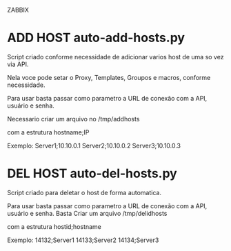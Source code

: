 ZABBIX


# ADD HOST auto-add-hosts.py

Script criado conforme necessidade de adicionar varios host de uma so vez via API. 

Nela voce pode setar o Proxy, Templates, Groupos e macros, conforme necessidade. 

Para usar basta passar como parametro a URL de conexão com a API, usuário e senha. 

Necessario criar um arquivo no /tmp/addhosts

com a estrutura hostname;IP

Exemplo:
Server1;10.10.0.1
Server2;10.10.0.2
Server3;10.10.0.3



# DEL HOST auto-del-hosts.py

Script criado para deletar o host de forma automatica. 

Para usar basta passar como parametro a URL de conexão com a API, usuário e senha.
Basta Criar um arquivo /tmp/delidhosts

com a estrutura hostid;hostname

Exemplo:
14132;Server1
14133;Server2
14134;Server3

